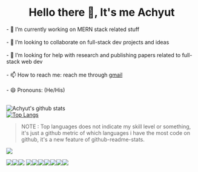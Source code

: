 <h1 align="center"> Hello there 👋, It's me Achyut  </h1>
- 🔭 I’m currently working on MERN stack related stuff <br><br>
- 👯 I’m looking to collaborate on full-stack dev projects and ideas <br><br>
- 🤔 I’m looking for help with research and publishing papers related to full-stack web dev <br><br>
- 📫 How to reach me: reach me through <a href="mailto:achyutkumar488@gmail.com">gmail</a><br><br>
- 😄 Pronouns: (He/His)<br><br>

 
![Achyut's github stats](https://github-readme-stats.vercel.app/api?username=Sloth-Panda&theme=chartreuse-dark&count_private=true&show_icons=true)<br>
[![Top Langs](https://github-readme-stats.vercel.app/api/top-langs/?username=Sloth-Panda&theme=merko)](https://github.com/Sloth-Panda/github-readme-stats)
>NOTE : Top languages does not indicate my skill level or something, it's just a github metric of which languages i have the most code on github, it's a new feature of github-readme-stats.
  
 [ <img src="https://img.shields.io/badge/LinkedIn-0077B5?style=for-the-badge&logo=linkedin&logoColor=white">](https://www.linkedin.com/in/achyut-kumar-panda-22967a19a/)
 
 
 <img src="https://img.shields.io/badge/HTML5-E34F26?style=for-the-badge&logo=html5&logoColor=white"><img src="https://img.shields.io/badge/CSS3-1572B6?style=for-the-badge&logo=css3&logoColor=white"><img src="https://img.shields.io/badge/Python-14354C?style=for-the-badge&logo=python&logoColor=white">
 <img src="https://img.shields.io/badge/Java-ED8B00?style=for-the-badge&logo=java&logoColor=white"><img src="https://img.shields.io/badge/JavaScript-F7DF1E?style=for-the-badge&logo=javascript&logoColor=black"><img src="https://img.shields.io/badge/Bootstrap-563D7C?style=for-the-badge&logo=bootstrap&logoColor=white"><img src="https://img.shields.io/badge/jQuery-0769AD?style=for-the-badge&logo=jquery&logoColor=white"><img src="https://img.shields.io/badge/Node.js-43853D?style=for-the-badge&logo=node.js&logoColor=white"><img src="https://img.shields.io/badge/React-20232A?style=for-the-badge&logo=react&logoColor=61DAFB"><img src="https://img.shields.io/badge/MongoDB-4EA94B?style=for-the-badge&logo=mongodb&logoColor=white">
 
 
